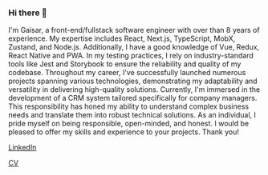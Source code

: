 ### Hi there 👋

I'm Gaisar, a front-end/fullstack software engineer with over than 8 years of experience. My expertise includes React, Next.js, TypeScript, MobX, Zustand, and Node.js. Additionally, I have a good knowledge of Vue, Redux, React Native and PWA. 
In my testing practices, I rely on industry-standard tools like Jest and Storybook to ensure the reliability and quality of my codebase. Throughout my career, I've successfully launched numerous projects spanning various technologies, demonstrating my adaptability and versatility in delivering high-quality solutions.
Currently, I'm immersed in the development of a CRM system tailored specifically for company managers. This responsibility has honed my ability to understand complex business needs and translate them into robust technical solutions.
As an individual, I pride myself on being responsible, open-minded, and honest. I would be pleased to offer my skills and experience to your projects. Thank you!

[LinkedIn](https://www.linkedin.com/in/gaisdav)

[CV](https://drive.google.com/file/d/1cNiuleGjOFRFsLjaXCSAzT-wmbd2FHnn/view?usp=drive_link)


<!--
**gaisdav/gaisdav** is a ✨ _special_ ✨ repository because its `README.md` (this file) appears on your GitHub profile.

Here are some ideas to get you started:

- 🔭 I’m currently working on ...
- 🌱 I’m currently learning ...
- 👯 I’m looking to collaborate on ...
- 🤔 I’m looking for help with ...
- 💬 Ask me about ...
- 📫 How to reach me: ...
- 😄 Pronouns: ...
- ⚡ Fun fact: ...
-->
